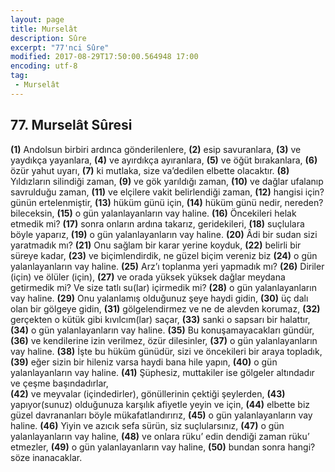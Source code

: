 ```yaml
---
layout: page
title: Murselât
description: Sûre
excerpt: "77'nci Sûre"
modified: 2017-08-29T17:50:00.564948 17:00
encoding: utf-8
tag: 
 - Murselât
---
```


## 77. Murselât Sûresi

**(1)** Andolsun birbiri ardınca gönderilenlere, 
**(2)** esip savuranlara,
**(3)** ve yaydıkça yayanlara,
**(4)** ve ayırdıkça ayıranlara,
**(5)** ve öğüt bırakanlara,
**(6)** özür yahut uyarı,
**(7)** ki mutlaka, size va’dedilen elbette olacaktır.
**(8)** Yıldızların silindiği zaman,
**(9)** ve gök yarıldığı zaman,
**(10)** ve dağlar ufalanıp savrulduğu zaman, 
**(11)** ve elçilere vakit belirlendiği zaman, 
**(12)** hangisi için? günün ertelenmiştir,
**(13)** hüküm günü için,
**(14)** hüküm günü nedir, nereden? bileceksin,
**(15)** o gün yalanlayanların vay haline.
**(16)** Öncekileri helak etmedik mi?
**(17)** sonra onların ardına takarız, geridekileri, 
**(18)** suçlulara böyle yaparız,
**(19)** o gün yalanlayanların vay haline. 
**(20)** Âdi bir sudan sizi yaratmadık mı?
**(21)** Onu sağlam bir karar yerine koyduk,
**(22)** belirli bir süreye kadar,
**(23)** ve biçimlendirdik, ne güzel biçim vereniz biz
**(24)** o gün yalanlayanların vay haline.
**(25)** Arz’ı toplanma yeri yapmadık mı?
**(26)** Diriler (için) ve ölüler (için),
**(27)** ve orada yüksek yüksek dağlar meydana getirmedik mi? Ve size tatlı su(lar) içirmedik mi?
**(28)** o gün yalanlayanların vay haline.
**(29)** Onu yalanlamış olduğunuz şeye haydi gidin,
**(30)** üç dalı olan bir gölgeye gidin,
**(31)** gölgelendirmez ve ne de alevden korumaz,
**(32)** gerçekten o kütük gibi kıvılcım(lar) saçar,
**(33)** sanki o sapsarı bir halattır,
**(34)** o gün yalanlayanların vay haline.
**(35)** Bu konuşamayacakları gündür,
**(36)** ve kendilerine izin verilmez, özür dilesinler,
**(37)** o gün yalanlayanların vay haline.
**(38)** İşte bu hüküm günüdür, sizi ve öncekileri bir araya topladık, 
**(39)** eğer sizin bir hileniz varsa haydi bana hile yapın,
**(40)** o gün yalanlayanların vay haline.
**(41)** Şüphesiz, muttakiler ise gölgeler altındadır ve çeşme başındadırlar,	
**(42)** ve meyvalar (içindedirler), gönüllerinin çektiği şeylerden,
**(43)** yapıyor(sunuz) olduğunuza karşılık afiyetle yeyin ve için, 
**(44)** elbette biz güzel davrananları böyle mükafatlandırırız,
**(45)** o gün yalanlayanların vay haline.
**(46)** Yiyin ve azıcık sefa sürün, siz suçlularsınız,
**(47)** o gün yalanlayanların vay haline,
**(48)** ve onlara rüku’ edin dendiği zaman rüku’ etmezler,
**(49)** o gün yalanlayanların vay haline,
**(50)** bundan sonra hangi? söze inanacaklar.
